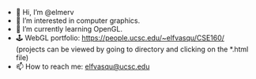 - 👋 Hi, I’m @elmerv
- 👀 I’m interested in computer graphics.
- 🌱 I’m currently learning OpenGL.
- 🕹 WebGL portfolio: https://people.ucsc.edu/~elfvasqu/CSE160/ (projects can be viewed by going to directory and clicking on the *.html file)
- 📫 How to reach me: elfvasqu@ucsc.edu

<!---
elmerv/elmerv is a ✨ special ✨ repository because its `README.md` (this file) appears on your GitHub profile.
You can click the Preview link to take a look at your changes.
--->
